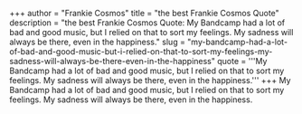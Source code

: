 +++
author = "Frankie Cosmos"
title = "the best Frankie Cosmos Quote"
description = "the best Frankie Cosmos Quote: My Bandcamp had a lot of bad and good music, but I relied on that to sort my feelings. My sadness will always be there, even in the happiness."
slug = "my-bandcamp-had-a-lot-of-bad-and-good-music-but-i-relied-on-that-to-sort-my-feelings-my-sadness-will-always-be-there-even-in-the-happiness"
quote = '''My Bandcamp had a lot of bad and good music, but I relied on that to sort my feelings. My sadness will always be there, even in the happiness.'''
+++
My Bandcamp had a lot of bad and good music, but I relied on that to sort my feelings. My sadness will always be there, even in the happiness.
